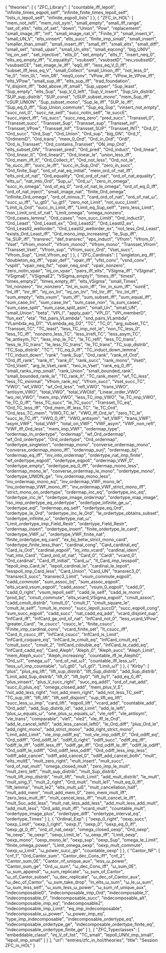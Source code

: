 {
    "theories": [
        {
            "ZFC_Library": [
                "countable_iff_lepoll",
                "infinite_times_eqpoll_self",
                "infinite_finite_times_lepoll_self",
                "lists_n_lepoll_self",
                "infinite_eqpoll_lists"
            ]
        },
        {
            "ZFC_in_HOL": [
                "mem_not_refl",
                "mem_not_sym",
                "small_empty",
                "small_iff_range",
                "set_of_elts",
                "elts_of_set",
                "down",
                "Union",
                "Pow",
                "replacement",
                "small_image_iff",
                "inf",
                "small_image_nat_V",
                "Finite_V",
                "small_insert_V",
                "small_UN_V",
                "elts_vinsert",
                "elts_succ",
                "finite_imp_small",
                "small_insert",
                "smaller_than_small",
                "small_insert_iff",
                "small_iff",
                "small_elts",
                "small_diff",
                "small_set",
                "small_upair",
                "small_Un_elts",
                "small_eqcong",
                "big_UNIV",
                "inj_on_set",
                "set_injective",
                "elts_0",
                "set_empty",
                "elts_1",
                "insert_neq_0",
                "elts_eq_empty_iff",
                "V_equalityI",
                "vsubsetI",
                "vsubsetD",
                "rev_vsubsetD",
                "vsubsetCE",
                "set_image_le_iff",
                "eq0_iff",
                "less_eq_V_0_iff",
                "subset_iff_less_eq_V",
                "small_Collect",
                "small_Union_iff",
                "not_less_0",
                "le_0",
                "min_0L",
                "min_0R",
                "neq0_conv",
                "VPow_iff",
                "VPow_le_VPow_iff",
                "elts_VPow",
                "small_sup_iff",
                "elts_sup_iff",
                "trad_foundation",
                "V_disjoint_iff",
                "bdd_above_iff_small",
                "Sup_upper",
                "Sup_least",
                "Sup_empty",
                "elts_Sup",
                "sup_V_0_left",
                "Sup_V_insert",
                "Sup_Un_distrib",
                "SUP_sup_distrib",
                "SUP_const",
                "cSUP_subset_mono",
                "mem_Sup_iff",
                "cSUP_UNION",
                "Sup_subset_mono",
                "Sup_le_iff",
                "SUP_le_iff",
                "Sup_eq_0_iff",
                "Sup_Union_commute",
                "Sup_eq_Sup",
                "vinsert_not_empty",
                "succ_not_0",
                "succ_ne_self",
                "succ_notin_self",
                "le_succE",
                "succ_inject_iff",
                "inj_succ",
                "succ_neq_zero",
                "pred_succ",
                "Transset_0",
                "Transset_succ",
                "Transset_Sup",
                "Transset_sup",
                "Transset_inf",
                "Transset_VPow",
                "Transset_Inf",
                "Transset_SUP",
                "Transset_INT",
                "Ord_0",
                "Ord_succ",
                "Ord_Sup",
                "Ord_Union",
                "Ord_sup",
                "big_ON",
                "Ord_1",
                "OrdmemD",
                "Ord_trans",
                "mem_0_Ord",
                "Ord_in_Ord",
                "OrdI",
                "Ord_is_Transset",
                "Ord_contains_Transset",
                "ON_imp_Ord",
                "elts_subset_ON",
                "Transset_pred",
                "Ord_pred",
                "Ord_induct",
                "Ord_linear",
                "Ord_linear_lt",
                "Ord_linear2",
                "Ord_linear_le",
                "union_less_iff",
                "Ord_mem_iff_lt",
                "Ord_Collect_lt",
                "Ord_not_less",
                "Ord_not_le",
                "le_succ_iff",
                "succ_le_iff",
                "succ_in_Sup_Ord",
                "zero_in_succ",
                "Ord_finite_Sup",
                "ord_of_nat_eq_initial",
                "mem_ord_of_nat_iff",
                "elts_ord_of_nat",
                "Ord_equality",
                "Ord_ord_of_nat",
                "ord_of_nat_equality",
                "elts_ω",
                "nat_into_Ord",
                "Sup_ω",
                "Ord_ω",
                "zero_in_omega",
                "succ_in_omega",
                "ord_of_eq_0",
                "ord_of_nat_le_omega",
                "ord_of_eq_0_iff",
                "ord_of_nat_inject",
                "small_image_nat",
                "finite_Ord_omega",
                "infinite_Ord_omega",
                "ord_of_minus_1",
                "card_ord_of_nat",
                "ord_of_nat_ω",
                "succ_ω_iff",
                "ω_gt0",
                "ω_gt1",
                "zero_not_Limit",
                "not_succ_Limit",
                "Limit_is_Ord",
                "succ_in_Limit_iff",
                "Limit_eq_Sup_self",
                "zero_less_Limit",
                "non_Limit_ord_of_nat",
                "Limit_omega",
                "omega_nonzero",
                "Ord_cases_lemma",
                "Ord_cases",
                "non_succ_LimitI",
                "Ord_induct3",
                "Ord_Least",
                "Ord_LeastI_ex",
                "Ord_LeastI2",
                "Ord_LeastI2_ex",
                "Ord_LeastI2_wellorder",
                "Ord_LeastI2_wellorder_ex",
                "not_less_Ord_Least",
                "exists_Ord_Least_iff",
                "Ord_mono_imp_increasing",
                "le_Sup_iff",
                "le_SUP_iff",
                "transrec",
                "def_transrec",
                "eps_induct",
                "Vfrom",
                "Vfrom_0",
                "Vset",
                "Vfrom_mono1",
                "Vfrom_mono2",
                "Vfrom_mono",
                "Transset_Vfrom",
                "Transset_Vset",
                "Vfrom_sup",
                "Vfrom_succ_Ord",
                "Vset_succ",
                "Vfrom_Sup",
                "Limit_Vfrom_eq"
            ]
        },
        {
            "ZFC_Cardinals": [
                "singleton_eq_iff",
                "doubleton_eq_iff",
                "vpair_def'",
                "vpair_iff",
                "vfst_conv",
                "vsnd_conv",
                "vsplit",
                "vpair_neq_fst",
                "vpair_neq_snd",
                "vpair_nonzero",
                "zero_notin_vpair",
                "inj_on_vpair",
                "pairs_iff_elts",
                "VSigma_iff",
                "VSigmaI",
                "VSigmaE",
                "VSigmaE2",
                "VSigma_empty1",
                "times_iff",
                "timesI",
                "times_empty2",
                "times_empty_iff",
                "elts_VSigma",
                "small_Times",
                "Inl_nonzero",
                "Inr_nonzero",
                "Inl_in_sum_iff",
                "Inr_in_sum_iff",
                "sumE",
                "Inl_iff",
                "Inr_iff",
                "inj_on_Inl",
                "inj_on_Inr",
                "Inl_Inr_iff",
                "Inr_Inl_iff",
                "sum_empty",
                "elts_vsum",
                "sum_iff",
                "sum_subset_iff",
                "sum_equal_iff",
                "sum_case_Inl",
                "sum_case_Inr",
                "sum_case_non",
                "is_sum_cases",
                "sum_case_split",
                "sum_case_split_asm",
                "small_Un",
                "small_UN",
                "small_Union",
                "beta",
                "VPi_I",
                "apply_pair",
                "VPi_D",
                "VPi_memberD",
                "fun_ext",
                "eta",
                "fst_pairs_VLambda",
                "snd_pairs_VLambda",
                "VLambda_eq_D1",
                "VLambda_eq_D2",
                "TC",
                "TC_0",
                "arg_subset_TC",
                "Transset_TC",
                "TC_least",
                "less_TC_imp_not_le",
                "non_TC_less_0",
                "less_TC_iff",
                "nonzero_less_TC",
                "less_irrefl_TC",
                "less_asym_TC",
                "le_antisym_TC",
                "less_imp_le_TC",
                "le_TC_refl",
                "less_TC_trans",
                "less_le_TC_trans",
                "le_less_TC_trans",
                "le_TC_trans",
                "TC_sup_distrib",
                "TC_Sup_distrib",
                "TC'",
                "TC_eq_0_iff",
                "TC_induct_down_lemma",
                "TC_induct_down",
                "rank",
                "rank_Sup",
                "Ord_rank",
                "rank_of_Ord",
                "Ord_iff_rank",
                "rank_lt",
                "rank_0",
                "rank_succ",
                "rank_mono",
                "VsetI",
                "Ord_VsetI",
                "arg_le_Vset_rank",
                "two_in_Vset",
                "rank_eq_0_iff",
                "small_ranks_imp_small",
                "rank_Union",
                "small_bounded_rank",
                "small_bounded_rank_le",
                "TC_rank_lt",
                "TC_rank_mem",
                "wf_TC_less",
                "less_TC_minimal",
                "Vfrom_rank_eq",
                "Vfrom_succ",
                "Vset_succ_TC",
                "VWO",
                "wf_VWO",
                "wf_Ord_less",
                "refl_VWO",
                "trans_VWO",
                "antisym_VWO",
                "total_VWO",
                "total_VWOId",
                "Linear_order_VWO",
                "wo_rel_VWO",
                "mem_imp_VWO",
                "less_TC_imp_VWO",
                "le_TC_imp_VWO",
                "le_TC_0_iff",
                "less_TC_succ",
                "le_TC_succ",
                "Transset_TC_eq",
                "Ord_TC_less_iff",
                "Ord_mem_iff_less_TC",
                "le_TC_Ord",
                "Ord_less_TC_mem",
                "VWO_TC_le",
                "VWO_iff_Ord_le",
                "zero_TC_le",
                "succ_le_TC_iff",
                "VWO_0_iff",
                "VWO_antisym",
                "wf_VWF",
                "trans_VWF",
                "asym_VWF",
                "total_VWF",
                "total_on_VWF",
                "VWF_asym",
                "VWF_non_refl",
                "VWF_iff_Ord_less",
                "mem_imp_VWF",
                "ordermap_type",
                "ordermap_in_ordertype",
                "ordermap",
                "wf_Ord_ordermap",
                "wf_Ord_ordertype",
                "Ord_ordertype",
                "Ord_ordermap",
                "ordertype_singleton",
                "ordermap_mono",
                "converse_ordermap_mono",
                "converse_ordermap_mono_iff",
                "ordermap_surj",
                "ordermap_bij",
                "ordermap_eq_iff",
                "inv_into_ordermap",
                "ordertype_nat_imp_finite",
                "wf_ordertype_eqpoll",
                "ordertype_eqpoll",
                "ordermap_VWF_0",
                "ordertype_empty",
                "ordertype_eq_0_iff",
                "ordermap_mono_less",
                "ordermap_mono_le",
                "converse_ordermap_le_mono",
                "ordertype_mono",
                "ordertype_UNION_ge",
                "inv_ordermap_mono_less",
                "inv_ordermap_mono_eq",
                "inv_ordermap_VWF_mono_le",
                "inv_ordermap_VWF_mono_iff",
                "inv_ordermap_VWF_strict_mono_iff",
                "strict_mono_on_ordertype",
                "ordermap_inc_eq",
                "ordertype_inc_eq",
                "ordertype_inc_le",
                "ordertype_image_ordermap",
                "ordertype_map_image",
                "iso_imp_ordertype_eq_ordertype",
                "ordertype_infinite_ge_ω",
                "ordertype_eqI",
                "ordermap_eq_self",
                "ordertype_eq_Ord",
                "ordertype_le_Ord",
                "ordertype_inc_le_Ord",
                "le_ordertype_obtains_subset",
                "ordertype_infinite_ω",
                "ordertype_nat_ω",
                "Limit_ordertype_imp_Field_Restr",
                "ordertype_Field_Restr",
                "ordermap_insert",
                "ordertype_insert",
                "finite_ordertype_le_card",
                "ordertype_VWF_ω",
                "ordertype_VWF_finite_nat",
                "finite_ordertype_eq_card",
                "ex_bij_betw_strict_mono_card",
                "ordertype_finite_less_than",
                "cardinal_cong",
                "Card_cardinal_eq",
                "Card_is_Ord",
                "cardinal_eqpoll",
                "inj_into_vcard",
                "cardinal_idem",
                "nat_into_Card",
                "Card_ord_of_nat",
                "Card_0",
                "CardI",
                "vcard_0",
                "Ord_cardinal",
                "Card_iff_initial",
                "Card_ω",
                "lt_Card_imp_lesspoll",
                "lepoll_imp_Card_le",
                "lepoll_cardinal_le",
                "cardinal_le_lepoll",
                "lesspoll_imp_Card_less",
                "Card_Union",
                "Card_UN",
                "transrec3_0",
                "transrec3_succ",
                "transrec3_Limit",
                "vsum_commute_eqpoll",
                "cadd_commute",
                "sum_assoc_bij",
                "sum_assoc_eqpoll",
                "elts_vcard_vsum_eqpoll",
                "cadd_assoc",
                "vsum_0_eqpoll",
                "cadd_0",
                "cadd_0_right",
                "vsum_lepoll_self",
                "cadd_le_self",
                "cadd_le_mono",
                "prod_bij",
                "cmult_commute",
                "elts_vcard_VSigma_eqpoll",
                "cmult_assoc",
                "cadd_cmult_distrib",
                "cmult_0",
                "cmult_1",
                "cmult_square_le",
                "cmult_le_self",
                "cmult_le_mono",
                "succ_lepoll_succD",
                "succ_eqpoll_cong",
                "sum_succ_eqpoll",
                "cadd_succ",
                "nat_cadd_eq_add",
                "vcard_disjoint_sup",
                "InfCard_iff",
                "InfCard_ge_ord_of_nat",
                "InfCard_not_0",
                "less_vcard_VPow",
                "greater_Card",
                "le_csucc",
                "csucc_le",
                "finite_csucc",
                "Finite_imp_cardinal_cons",
                "vcard_finite_set",
                "lt_csucc_iff",
                "Card_lt_csucc_iff",
                "InfCard_csucc",
                "InfCard_is_Limit",
                "InfCard_csquare_eq",
                "InfCard_le_cmult_eq",
                "InfCard_cmult_eq",
                "cmult_succ",
                "cmult_2",
                "InfCard_cdouble_eq",
                "InfCard_le_cadd_eq",
                "InfCard_cadd_eq",
                "Card_Aleph",
                "Aleph_0",
                "Aleph_succ",
                "Aleph_Limit",
                "mem_Aleph_succ",
                "Aleph_increasing",
                "countable_iff_le_Aleph0",
                "Ord_ω1",
                "omega_ω1",
                "ord_of_nat_ω1",
                "countable_iff_less_ω1",
                "less_ω1_imp_countable",
                "ω1_gt0",
                "ω1_gt1",
                "Limit_ω1"
            ]
        },
        {
            "Kirby": [
                "plus",
                "plus_eq_lift",
                "lift_sup_distrib",
                "lift_Sup_distrib",
                "add_Sup_distrib",
                "Limit_add_Sup_distrib",
                "lift_0",
                "lift_by0",
                "lift_by1",
                "add_eq_0_iff",
                "plus_vinsert",
                "plus_V_succ_right",
                "succ_eq_add1",
                "ord_of_nat_add",
                "succ_0_plus_eq",
                "omega_closed_add",
                "mem_plus_V_E",
                "not_add_less_right",
                "not_add_mem_right",
                "add_not_less_TC_self",
                "TC_sup_lift",
                "lift_lift",
                "lift_self_disjoint",
                "sup_lift_eq_lift",
                "succ_less_ω_imp",
                "card_lift",
                "eqpoll_lift",
                "vcard_add",
                "countable_add",
                "Ord_add",
                "add_Sup_distrib_id",
                "add_Limit",
                "add_le_left",
                "plus_ω_equals_ω",
                "one_plus_ω_equals_ω",
                "vle_refl",
                "vle_antisym",
                "vle_trans",
                "comparable",
                "vle1",
                "vle2",
                "vle_iff_le_Ord",
                "add_le_cancel_left0",
                "add_less_cancel_left0",
                "le_Ord_diff",
                "plus_Ord_le",
                "add_right_mono",
                "add_strict_mono",
                "add_right_strict_mono",
                "Limit_add_Limit",
                "vle_imp_odiff_eq",
                "not_vle_imp_odiff_0",
                "Ord_odiff_eq",
                "Ord_odiff",
                "Ord_odiff_le",
                "odiff_0_right",
                "odiff_succ",
                "odiff_eq_iff",
                "odiff_le_iff",
                "odiff_less_iff",
                "odiff_ge_iff",
                "Ord_odiff_le_iff",
                "odiff_le_odiff",
                "Ord_odiff_le_odiff",
                "Ord_odiff_less_odiff",
                "Ord_odiff_less_imp_less",
                "odiff_add_cancel",
                "odiff_add_cancel_0",
                "odiff_add_cancel_both",
                "mult",
                "elts_multE",
                "mult_zero_right",
                "mult_insert",
                "mult_succ",
                "ord_of_nat_mult",
                "omega_closed_mult",
                "zero_imp_le_mult",
                "mult_zero_left",
                "mult_sup_distrib",
                "mult_Sup_distrib",
                "mult_lift_imp_distrib",
                "mult_lift",
                "mult_Limit",
                "add_mult_distrib",
                "le_mult",
                "mult_sing_1",
                "mult_2_right",
                "Ord_mult",
                "mult_le1",
                "mult_eq_0_iff",
                "lift_lemma",
                "mult_le2",
                "elts_mult_ωE",
                "mult_cancellation_half",
                "mult_add_mem",
                "mult_add_mem_0",
                "zero_mem_mult_iff",
                "zero_less_mult_iff",
                "mult_cancel_less_iff",
                "mult_cancel_le_iff",
                "mult_Suc_add_less",
                "mult_nat_less_add_less",
                "add_mult_less_add_mult",
                "add_mult_less",
                "Ord_add_mult_iff",
                "vcard_mult",
                "countable_mult",
                "ordertype_image_plus",
                "ordertype_diff",
                "ordertype_interval_eq",
                "ordertype_Times"
            ]
        },
        {
            "Ordinal_Exp": [
                "oexp_0_right",
                "oexp_succ",
                "oexp_Limit",
                "oexp_1_right",
                "oexp_1",
                "oexp_0",
                "oexp_eq_0_iff",
                "oexp_gt_0_iff",
                "ord_of_nat_oexp",
                "omega_closed_oexp",
                "Ord_oexp",
                "le_oexp",
                "le_oexp'",
                "oexp_Limit_le",
                "ω_oexp_iff",
                "Limit_oexp",
                "oexp_mono",
                "oexp_mono_le",
                "oexp_sup",
                "oexp_Sup",
                "omega_le_Limit",
                "finite_omega_power",
                "Limit_omega_oexp",
                "oexp_mult_commute",
                "oexp_ω_Limit",
                "ω_power_succ_gtr",
                "countable_oexp"
            ]
        },
        {
            "Cantor_NF": [
                "cnf_1",
                "Ord_Cantor_sum",
                "Cantor_dec_Cons_iff",
                "cnf_2",
                "Cantor_sum_0E",
                "Cantor_nf_unique_aux",
                "less_ω_power",
                "Cantor_sum_ge",
                "Ord_ω_sum",
                "ω_dec_Cons_iff",
                "ω_sum_0E",
                "ω_sum_append",
                "ω_sum_replicate",
                "ω_sum_of_Cantor",
                "ω_of_Cantor_subset",
                "ω_dec_replicate",
                "ω_dec_of_Cantor_aux",
                "ω_dec_of_Cantor",
                "ω_sum_take_drop",
                "in_elts_ω_sum",
                "ω_le_ω_sum",
                "ω_sum_less_self",
                "ω_sum_less_ω_power",
                "ω_sum_nf_unique_aux",
                "indecomposableD",
                "indecomposable_imp_Ord",
                "indecomposable_1",
                "indecomposable_0",
                "indecomposable_succ",
                "indecomposable_alt",
                "indecomposable_imp_eq",
                "indecomposable2",
                "indecomposable_imp_Limit",
                "eq_imp_indecomposable",
                "indecomposable_ω_power",
                "ω_power_imp_eq",
                "type_imp_indecomposable",
                "indecomposable_ordertype_eq",
                "indecomposable_ordertype_ge",
                "indecomposable_ordertype_finite_eq",
                "indecomposable_ordertype_finite_ge"
            ]
        },
        {
            "ZFC_Typeclasses": [
                "embeddable_classI",
                "inj_V_of_list",
                "TC_small",
                "lepoll_UNIV_imp_small",
                "lepoll_imp_small"
            ]
        }
    ],
    "url": "entries/zfc_in_hol/theories",
    "title": "Session ZFC_in_HOL"
}